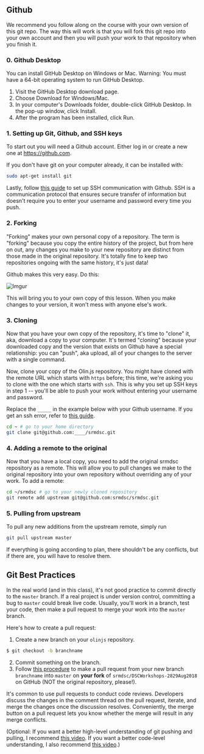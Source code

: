 ## Github
We recommend you follow along on the course with your own version of this git repo. The way this will work is that you will fork this git repo into your own account and then you will push your work to that repository when you finish it.


### 0. Github Desktop
You can install GitHub Desktop on Windows or Mac.
Warning: You must have a 64-bit operating system to run GitHub Desktop.

1. Visit the GitHub Desktop download page.
2. Choose Download for Windows/Mac.
3. In your computer's Downloads folder, double-click GitHub Desktop. In the pop-up window, click Install.
4. After the program has been installed, click Run.

### 1. Setting up Git, Github, and SSH keys
To start out you will need a Github account. Either log in or create a new one at https://github.com.

If you don't have git on your computer already, it can be installed with:
```sh
sudo apt-get install git
```

Lastly, follow [this guide](https://help.github.com/articles/generating-ssh-keys/) to set up SSH communication with Github. SSH is a communication protocol that ensures secure transfer of information but doesn't require you to enter your username and password every time you push.

### 2. Forking

"Forking" makes your own personal copy of a repository. The term is "forking" because you copy the entire history of the project, but from here on out, any changes you make to your new repository are distinct from those made in the original repository. It's totally fine to keep two repositories ongoing with the same history, it's just data!

Github makes this very easy. Do this:

![Imgur](https://i.imgur.com/K0u0M7L.png)

This will bring you to your own copy of this lesson. When you make changes to your version, it won't mess with anyone else's work.

### 3. Cloning
Now that you have your own copy of the repository, it's time to "clone" it, aka, download a copy to your computer. It's termed "cloning" because your downloaded copy and the version that exists on Github have a special relationship: you can "push", aka upload, all of your changes to the server with a single command.

Now, clone your copy of the Olin.js repository. You might have cloned with the remote URL which starts with `https` before; this time, we're asking you to clone with the one which starts with `ssh`. This is why you set up SSH keys in step 1 -- you'll be able to push your work without entering your username and password.

Replace the `_____` in the example below with your Github username. If you get an ssh error, refer to [this guide](https://help.github.com/articles/generating-ssh-keys/).

```sh
cd ~ # go to your home directory
git clone git@github.com:____/srmdsc.git
```

### 4. Adding a remote to the original
Now that you have a local copy, you need to add the original srmdsc repository as a remote. This will allow you to pull changes we make to the original repository into your own repository without overriding any of your work. To add a remote:

```sh
cd ~/srmdsc # go to your newly cloned repository
git remote add upstream git@github.com:srmdsc/srmdsc.git
```

### 5. Pulling from upstream
To pull any new additions from the upstream remote, simply run
```sh
git pull upstream master
```
If everything is going according to plan, there shouldn't be any conflicts, but if there are, you will have to resolve them.

## Git Best Practices

In the real world (and in this class), it's not good practice to commit directly to the `master` branch. If a real project is under version control, committing a bug to `master` could break live code. Usually, you'll work in a branch, test your code, then make a pull request to merge your work into the `master` branch.

Here's how to create a pull request:

1. Create a new branch on your `olinjs` repository.

  ```bash
  $ git checkout -b branchname
  ```
2. Commit something on the branch.
3. Follow [this procedure](https://help.github.com/articles/using-pull-requests/) to make a pull request from your new branch `branchname` into `master` on **your fork** of `srmdsc/DSCWorkshops-2829Aug2018` on GitHub (NOT the original repository, please!).

It's common to use pull requests to conduct code reviews. Developers discuss the changes in the comment thread on the pull request, iterate, and merge the changes once the discussion resolves. Conveniently, the merge button on a pull request lets you know whether the merge will result in any merge conflicts.

 (Optional: If you want a better high-level understanding of git pushing and pulling, I recommend [this video](https://www.youtube.com/watch?v=8KCQe9Pm1kg). If you want a better code-level understanding, I also recommend [this video](https://www.youtube.com/watch?v=Y9XZQO1n_7c).)
